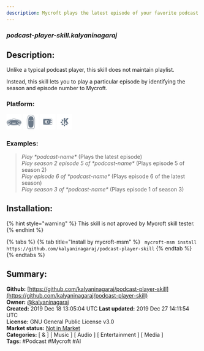 ```yaml
---
description: Mycroft plays the latest episode of your favorite podcast
---
```


### _podcast-player-skill.kalyaninagaraj_  
## Description:  
Unlike a typical podcast player, this skill does not maintain playlist.

Instead, this skill lets you to play a particular episode by identifying the season and episode number to Mycroft.  
  
  
### Platform:  
 ![Mark I](../.gitbook/assets/mark-1-icon.png)  ![Mark II](../.gitbook/assets/mark-2-icon.png)  ![Picroft](../.gitbook/assets/picroft-icon.png)  ![plasmoid](../.gitbook/assets/kde.png)   
### Examples:  
> *Play \*podcast-name\** (Plays the latest episode)  
> *Play season 2 episode 5 of \*podcast-name\** (Plays episode 5 of season 2)  
> *Play episode 6 of \*podcast-name\** (Plays episode 6 of the latest season)  
> *Play season 3 of \*podcast-name\** (Plays episode 1 of season 3)  
  
## Installation:  
{% hint style="warning" %}
This skill is not aproved by Mycroft skill tester.
{% endhint %}
    
{% tabs %}
{% tab title="Install by mycroft-msm" %}
``` mycroft-msm install https://github.com/kalyaninagaraj/podcast-player-skill```
{% endtab %}
  {% endtabs %}
    
## Summary:  
**Github:** [https://github.com/kalyaninagaraj/podcast-player-skill](https://github.com/kalyaninagaraj/podcast-player-skill)  
**Owner:** [@kalyaninagaraj](https://github.com/kalyaninagaraj)  
**Created:** 2019 Dec 18 13:05:04 UTC  **Last updated:** 2019 Dec 27 14:11:54 UTC  
**License:** GNU General Public License v3.0  
**Market status:** [Not in Market](https://market.mycroft.ai/skill/)  
**Categories:** [ & ] [ Music ] [ Audio ] [ Entertainment ] [ Media ]   
**Tags:** \#Podcast \#Mycroft \#AI   
